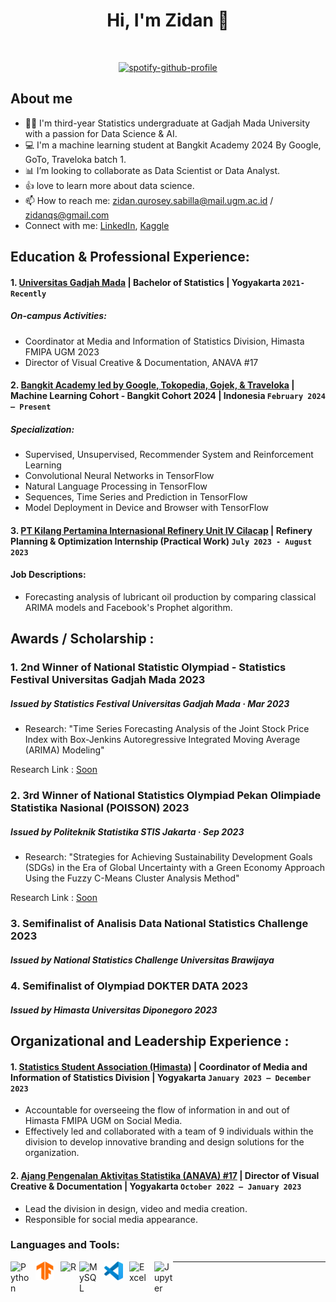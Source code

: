 <h1 align="center"> Hi, I'm Zidan 👋 </h1>


&nbsp;<div align="center">
  [![spotify-github-profile](https://spotify-github-profile.vercel.app/api/view?uid=z4a2otc41skb9scjazdqlivq0&cover_image=true&theme=default&show_offline=false&background_color=121212&interchange=false&bar_color=53b14f&bar_color_cover=true)](https://spotify-github-profile.vercel.app/api/view?uid=z4a2otc41skb9scjazdqlivq0&redirect=true)
</div>

## About me
- 👨‍🎓 I'm third-year Statistics undergraduate at Gadjah Mada University with a passion for Data Science & AI.
- 💻 I'm a machine learning student at Bangkit Academy 2024 By Google, GoTo, Traveloka batch 1.
- 📊 I’m looking to collaborate as Data Scientist or Data Analyst.
- 👍 love to learn more about data science.
- 📫 How to reach me: zidan.qurosey.sabilla@mail.ugm.ac.id / zidanqs@gmail.com
- Connect with me: [LinkedIn](https://www.linkedin.com/in/zidanqrs/), [Kaggle](https://www.kaggle.com/zidanqrs)

## Education & Professional Experience:

#### 1. [Universitas Gadjah Mada](https://www.ugm.ac.id) | Bachelor of Statistics | Yogyakarta `2021-Recently`

   ##### On-campus Activities:
   - Coordinator at Media and Information of Statistics Division, Himasta FMIPA UGM 2023
   - Director of Visual Creative & Documentation, ANAVA #17
 
#### 2. [Bangkit Academy led by Google, Tokopedia, Gojek, & Traveloka](https://grow.google/intl/id_id/bangkit/?tab=machine-learning) | Machine Learning Cohort - Bangkit Cohort 2024 | Indonesia `February 2024 – Present`
   ##### Specialization: 
   - Supervised, Unsupervised, Recommender System and Reinforcement Learning
   - Convolutional Neural Networks in TensorFlow 
   - Natural Language Processing in TensorFlow 
   - Sequences, Time Series and Prediction in TensorFlow
   - Model Deployment in Device and Browser with TensorFlow

#### 3. [PT Kilang Pertamina Internasional Refinery Unit IV Cilacap](https://pertamina.com/id/refinery-unit-iv-cilacap) | Refinery Planning & Optimization Internship (Practical Work) `July 2023 - August 2023`

   #### Job Descriptions:
   - Forecasting analysis of lubricant oil production by comparing classical ARIMA models and Facebook's Prophet algorithm.

   
## Awards / Scholarship :
### **1. 2nd Winner of National Statistic Olympiad - Statistics Festival Universitas Gadjah Mada 2023**
##### Issued by Statistics Festival Universitas Gadjah Mada · Mar 2023
- Research: "Time Series Forecasting Analysis of the Joint Stock Price Index with Box-Jenkins Autoregressive Integrated Moving Average (ARIMA) Modeling"

Research Link : [Soon]()

### **2. 3rd Winner of National Statistics Olympiad Pekan Olimpiade Statistika Nasional (POISSON) 2023**
##### Issued by Politeknik Statistika STIS Jakarta · Sep 2023
- Research: "Strategies for Achieving Sustainability Development Goals (SDGs) in the Era of Global Uncertainty with a Green Economy Approach Using the Fuzzy C-Means Cluster Analysis Method"

Research Link : [Soon]()

### **3. Semifinalist of Analisis Data National Statistics Challenge 2023**
##### Issued by National Statistics Challenge Universitas Brawijaya

### **4. Semifinalist of Olympiad DOKTER DATA 2023**
##### Issued by Himasta Universitas Diponegoro 2023



 
## Organizational and Leadership Experience :
#### 1. [Statistics Student Association (Himasta)](https://himasta.ugm.ac.id/) | Coordinator of Media and Information of Statistics Division | Yogyakarta `January 2023 – December 2023`
   - Accountable for overseeing the flow of information in and out of Himasta FMIPA UGM on Social Media.
   - Effectively led and collaborated with a team of 9 individuals within the division to develop innovative branding and design solutions for the organization.

#### 2. [Ajang Pengenalan Aktivitas Statistika (ANAVA) #17](https://www.instagram.com/anavaugm/) | Director of Visual Creative & Documentation | Yogyakarta `October 2022 – January 2023`
   - Lead the division in design, video and media creation.
   - Responsible for social media appearance.
  

 
### Languages and Tools:
<img align="left" alt="Python" width="30px" src="https://upload.wikimedia.org/wikipedia/commons/thumb/c/c3/Python-logo-notext.svg/110px-Python-logo-notext.svg.png?20100317150552" style="padding-right:10px;" />
<img align="left" width="30px" src="https://github.com/devicons/devicon/blob/master/icons/tensorflow/tensorflow-original.svg" alt="Tensorflow" style="padding-right:10px;"/>
<img align="left" alt="R" width="30px" src="https://www.r-project.org/Rlogo.png" style="padding-right:0px;" />
<img align="left" alt="MySQL" width="30px" src="https://cdn.jsdelivr.net/gh/devicons/devicon/icons/mysql/mysql-original.svg" style="padding-right:10px;" />
<img align="left" alt="VsCode" width="30px" src="https://github.com/devicons/devicon/blob/master/icons/vscode/vscode-original.svg" style="padding-right:10px;" />
<img align="left" alt="Excel" width="30px" src="https://is2-ssl.mzstatic.com/image/thumb/Purple126/v4/a8/fd/5a/a8fd5a84-c6f1-355f-3b9f-6e86598efaa3/XCEL.png/1200x630bb.png" style="padding-right:10px;" />
<img align="left" alt="Jupyter" width="30px" src="https://encrypted-tbn0.gstatic.com/images?q=tbn:ANd9GcShGBC3NULr8hnz4zAVW7wBcRHBlZ45lpsjZsTNSwE4qKJqlZ0En2SQHFDZcrcLmmBM2IY&usqp=CAU" style="padding-right:0px;" />




---


